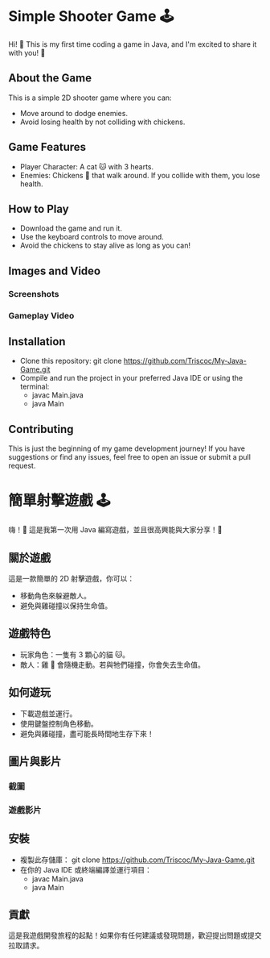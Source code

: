 # Simple Shooter Game 🕹️
Hi! 👋 This is my first time coding a game in Java, and I'm excited to share it with you! 🎉

## About the Game
This is a simple 2D shooter game where you can:
- Move around to dodge enemies.
- Avoid losing health by not colliding with chickens.

## Game Features
- Player Character: A cat 🐱 with 3 hearts.
- Enemies: Chickens 🐔 that walk around. If you collide with them, you lose health.
## How to Play
- Download the game and run it.
- Use the keyboard controls to move around.
- Avoid the chickens to stay alive as long as you can!

## Images and Video
### Screenshots

### Gameplay Video


## Installation
- Clone this repository:
  git clone https://github.com/Triscoc/My-Java-Game.git
- Compile and run the project in your preferred Java IDE or using the terminal:
  - javac Main.java
  - java Main
## Contributing
This is just the beginning of my game development journey! If you have suggestions or find any issues, feel free to open an issue or submit a pull request.






# 簡單射擊遊戲 🕹️
嗨！👋 這是我第一次用 Java 編寫遊戲，並且很高興能與大家分享！🎉

## 關於遊戲
這是一款簡單的 2D 射擊遊戲，你可以：
- 移動角色來躲避敵人。
- 避免與雞碰撞以保持生命值。

## 遊戲特色
- 玩家角色：一隻有 3 顆心的貓 🐱。
- 敵人：雞 🐔 會隨機走動。若與牠們碰撞，你會失去生命值。

## 如何遊玩
- 下載遊戲並運行。
- 使用鍵盤控制角色移動。
- 避免與雞碰撞，盡可能長時間地生存下來！

## 圖片與影片
### 截圖

### 遊戲影片


## 安裝
- 複製此存儲庫：
  git clone https://github.com/Triscoc/My-Java-Game.git
- 在你的 Java IDE 或終端編譯並運行項目：
  - javac Main.java
  - java Main

## 貢獻
這是我遊戲開發旅程的起點！如果你有任何建議或發現問題，歡迎提出問題或提交拉取請求。
